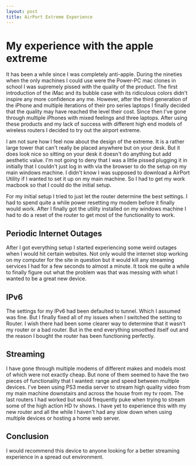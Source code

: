 ```yaml
---
layout: post
title: AirPort Extreme Experience
---
```


My experience with the apple extreme
===
It has been a while since I was completely anti-apple.  During the nineties when the only machines I could use were the Power-PC mac clones in school I was supremely pissed with the quality of the product.  The first introduction of the iMac and its bubble case with its ridiculous colors didn't inspire any more confidence any me.  However, after the third generation of the iPhone and multiple iterations of their pro series laptops I finally decided that the quality may have reached the level their cost.  Since then I've gone through multiple iPhones with mixed feelings and three laptops.  After using these products and my lack of success with different high end models of wireless routers I decided to try out the airport extreme.

<!--more-->

I am not sure how I feel now about the design of the extreme.  It is a rather large tower that can't really be placed anywhere but on your desk.  But it does look nice so sitting on your desk it doesn't do anything but add aesthetic value.  I'm not going to deny that I was a little pissed plugging it in initially that I couldn't just log in with via the browser to do the setup on my main windows machine.  I didn't know I was supposed to download a AirPort Utility if I wanted to set it up on my main machine.  So I had to get my work macbook so that I could do the initial setup.

For my initial setup I tried to just let the router determine the best settings.  I had to spend quite a while power resetting my modem before it finally would work.  After I finally got the utility installed on my windows machine I had to do a reset of the router to get most of the functionality to work.

Periodic Internet Outages
---
After I got everything setup I started experiencing some weird outages when I would hit certain websites.  Not only would the internet stop working on my computer for the site in question but it would kill any streaming services I had for a few seconds to almost a minute.  It took me quite a while to finally figure out what the problem was that was messing with what I wanted to be a great new device.

IPv6
---
The settings for my IPv6 had been defaulted to tunnel.  Which I assumed was fine.  But I finally fixed all of my issues when I switched the setting to Router.  I wish there had been some clearer way to determine that it wasn't my router or a bad router.  But in the end everything smoothed itself out and the reason I bought the router has been functioning perfectly.

Streaming
---
I have gone through multiple modems of different makes and models most of which were not exactly cheap.  But none of them seemed to have the two pieces of functionality that I wanted: range and speed between multiple devices.  I've been using PS3 media server to stream high quality video from my main machine downstairs and across the house from my tv room.  The last routers I had worked but would frequently puke when trying to stream some of the high action HD tv shows.  I have yet to experience this with my new router and all the while I haven't had any slow down when using multiple devices or hosting a home web server.

Conclusion
---
I would recommend this device to anyone looking for a better streaming experience in a spread out environment.
